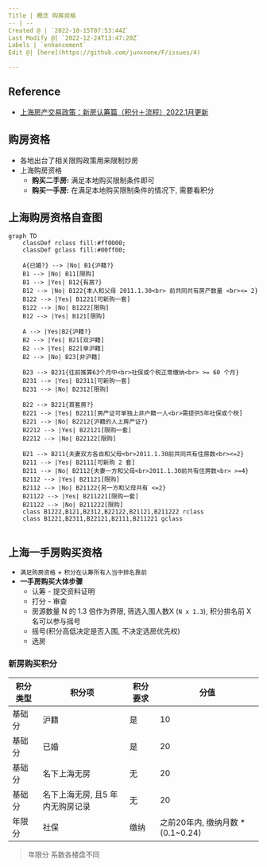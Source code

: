 ```yaml
---
Title | 概念 购房资格
-- | --
Created @ | `2022-10-15T07:53:44Z`
Last Modify @| `2022-12-24T13:47:20Z`
Labels | `enhancement`
Edit @| [here](https://github.com/junxnone/F/issues/4)

---
```

## Reference
- [上海房产交易政策：新房认筹篇（积分＋流程）2022.1月更新](https://new.qq.com/omn/20220116/20220116A05Y9Z00.html)


## 购房资格

- 各地出台了相关限购政策用来限制炒房
- 上海购房资格
  - **购买二手房:** 满足本地购买限制条件即可
  - **购买一手房:** 在满足本地购买限制条件的情况下, 需要看积分


## 上海购房资格自查图


```mermaid
graph TD
    classDef rclass fill:#ff0000;
    classDef gclass fill:#00ff00;

    A{已婚?} --> |No| B1{沪籍?}
    B1 --> |No| B11[限购]
    B1 --> |Yes| B12{有房?}
    B12 --> |No| B122{本人和父母 2011.1.30<br> 前共同共有房产数量 <br><= 2}
    B122 --> |Yes| B1221[可新购一套]
    B122 --> |No| B1222[限购]
    B12 --> |Yes| B121[限购]

    A --> |Yes|B2{沪籍?}
    B2 --> |Yes| B21[双沪籍]
    B2 --> |Yes| B22[单沪籍]
    B2 --> |No| B23[非沪籍]
    
    B23 --> B231{往前推算63个月中<br>社保或个税正常缴纳<br> >= 60 个月}
    B231 --> |Yes| B2311[可新购一套]
    B231 --> |No| B2312[限购]

    B22 --> B221{首套房?}
    B221 --> |Yes| B2211[房产证可单独上非户籍一人<br>需提供5年社保或个税]
    B221 --> |No| B2212{沪籍的人上房产证?}
    B2212 --> |Yes| B22121[限购一套]
    B2212 --> |No| B22122[限购]
    
    B21 --> B211{夫妻双方各自和父母<br>2011.1.30前共同共有住房数<br><=2}
    B211 --> |Yes| B2111[可新购 2 套]
    B211 --> |No| B2112{夫妻一方和父母<br>2011.1.30前共有住房数<br> >=4}
    B2112 --> |Yes| B21121[限购]
    B2112 --> |No| B21122{另一方和父母共有 <=2}
    B21122 --> |Yes| B211221[限购一套]
    B21122 --> |No| B211222[限购]
    class B1222,B121,B2312,B22122,B21121,B211222 rclass
    class B1221,B2311,B22121,B2111,B211221 gclass
    
```

## 上海一手房购买资格
- `满足购房资格` + `积分在认筹所有人当中排名靠前`
- **一手房购买大体步骤**
  - 认筹 - 提交资料证明
  - 打分 - 审查
  - 房源数量 N 的 1.3 倍作为界限, 筛选入围人数X (`N x 1.3`), 积分排名前 X 名可以参与摇号
  - 摇号(积分高低决定是否入围, 不决定选房优先权)
  - 选房

### 新房购买积分

积分类型 | 积分项 | 积分要求 | 分值
-- | -- | -- | --
基础分 | 沪籍 | 是 | 10
基础分 | 已婚 | 是 | 20
基础分 | 名下上海无房 | 无 | 20
基础分 | 名下上海无房, 且5 年内无购房记录 | 无 | 20
年限分 | 社保 | 缴纳 | 之前20年内, 缴纳月数 * (0.1~0.24) 

> 年限分 系数各楼盘不同
